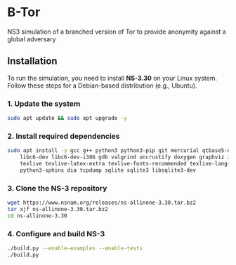 # B-Tor
NS3 simulation of a branched version of Tor to provide anonymity against a global adversary

## Installation  

To run the simulation, you need to install **NS-3.30** on your Linux system. Follow these steps for a Debian-based distribution (e.g., Ubuntu).   

### 1. Update the system  
```bash
sudo apt update && sudo apt upgrade -y
```

### 2. Install required dependencies
```bash
sudo apt install -y gcc g++ python3 python3-pip git mercurial qtbase5-dev cmake \
    libc6-dev libc6-dev-i386 gdb valgrind uncrustify doxygen graphviz imagemagick \
    texlive texlive-latex-extra texlive-fonts-recommended texlive-lang-english \
    python3-sphinx dia tcpdump sqlite sqlite3 libsqlite3-dev
```

### 3. Clone the NS-3 repository
```bash
wget https://www.nsnam.org/releases/ns-allinone-3.30.tar.bz2
tar xjf ns-allinone-3.30.tar.bz2
cd ns-allinone-3.30
```

### 4. Configure and build NS-3
```bash
./build.py --enable-examples --enable-tests
./build.py
```


